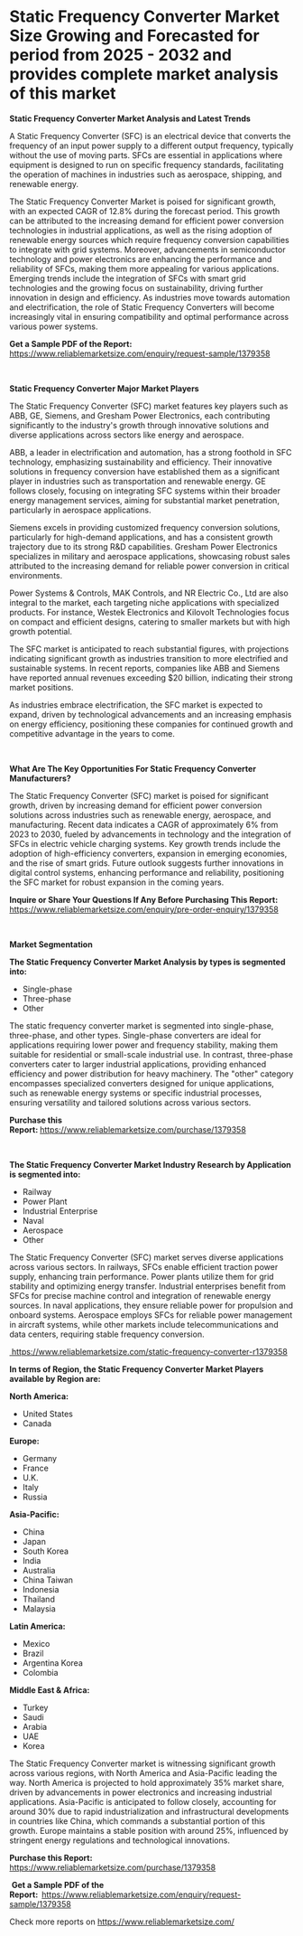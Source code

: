 <p><h1>Static Frequency Converter Market Size Growing and Forecasted for period from 2025 - 2032 and provides complete market analysis of this market</h1></p><p><strong>Static Frequency Converter Market Analysis and Latest Trends</strong></p>
<p><p>A Static Frequency Converter (SFC) is an electrical device that converts the frequency of an input power supply to a different output frequency, typically without the use of moving parts. SFCs are essential in applications where equipment is designed to run on specific frequency standards, facilitating the operation of machines in industries such as aerospace, shipping, and renewable energy.</p><p>The Static Frequency Converter Market is poised for significant growth, with an expected CAGR of 12.8% during the forecast period. This growth can be attributed to the increasing demand for efficient power conversion technologies in industrial applications, as well as the rising adoption of renewable energy sources which require frequency conversion capabilities to integrate with grid systems. Moreover, advancements in semiconductor technology and power electronics are enhancing the performance and reliability of SFCs, making them more appealing for various applications. Emerging trends include the integration of SFCs with smart grid technologies and the growing focus on sustainability, driving further innovation in design and efficiency. As industries move towards automation and electrification, the role of Static Frequency Converters will become increasingly vital in ensuring compatibility and optimal performance across various power systems.</p></p>
<p><strong>Get a Sample PDF of the Report:&nbsp;</strong> <a href="https://www.reliablemarketsize.com/enquiry/request-sample/1379358?utm_campaign=2744&utm_medium=2&utm_source=Github&utm_content=ia&utm_term=08042025&utm_id=static-frequency-converter">https://www.reliablemarketsize.com/enquiry/request-sample/1379358</a></p>
<p>&nbsp;</p>
<p><strong>Static Frequency Converter Major Market Players</strong></p>
<p><p>The Static Frequency Converter (SFC) market features key players such as ABB, GE, Siemens, and Gresham Power Electronics, each contributing significantly to the industry's growth through innovative solutions and diverse applications across sectors like energy and aerospace.</p><p>ABB, a leader in electrification and automation, has a strong foothold in SFC technology, emphasizing sustainability and efficiency. Their innovative solutions in frequency conversion have established them as a significant player in industries such as transportation and renewable energy. GE follows closely, focusing on integrating SFC systems within their broader energy management services, aiming for substantial market penetration, particularly in aerospace applications.</p><p>Siemens excels in providing customized frequency conversion solutions, particularly for high-demand applications, and has a consistent growth trajectory due to its strong R&D capabilities. Gresham Power Electronics specializes in military and aerospace applications, showcasing robust sales attributed to the increasing demand for reliable power conversion in critical environments.</p><p>Power Systems & Controls, MAK Controls, and NR Electric Co., Ltd are also integral to the market, each targeting niche applications with specialized products. For instance, Westek Electronics and Kilovolt Technologies focus on compact and efficient designs, catering to smaller markets but with high growth potential.</p><p>The SFC market is anticipated to reach substantial figures, with projections indicating significant growth as industries transition to more electrified and sustainable systems. In recent reports, companies like ABB and Siemens have reported annual revenues exceeding $20 billion, indicating their strong market positions.</p><p>As industries embrace electrification, the SFC market is expected to expand, driven by technological advancements and an increasing emphasis on energy efficiency, positioning these companies for continued growth and competitive advantage in the years to come.</p></p>
<p>&nbsp;</p>
<p><strong>What Are The Key Opportunities For Static Frequency Converter Manufacturers?</strong></p>
<p><p>The Static Frequency Converter (SFC) market is poised for significant growth, driven by increasing demand for efficient power conversion solutions across industries such as renewable energy, aerospace, and manufacturing. Recent data indicates a CAGR of approximately 6% from 2023 to 2030, fueled by advancements in technology and the integration of SFCs in electric vehicle charging systems. Key growth trends include the adoption of high-efficiency converters, expansion in emerging economies, and the rise of smart grids. Future outlook suggests further innovations in digital control systems, enhancing performance and reliability, positioning the SFC market for robust expansion in the coming years.</p></p>
<p><strong>Inquire or Share Your Questions If Any Before Purchasing This Report:</strong> <a href="https://www.reliablemarketsize.com/enquiry/pre-order-enquiry/1379358?utm_campaign=2744&utm_medium=2&utm_source=Github&utm_content=ia&utm_term=08042025&utm_id=static-frequency-converter">https://www.reliablemarketsize.com/enquiry/pre-order-enquiry/1379358</a></p>
<p>&nbsp;</p>
<p><strong>Market Segmentation</strong></p>
<p><strong>The Static Frequency Converter Market Analysis by types is segmented into:</strong></p>
<p><ul><li>Single-phase</li><li>Three-phase</li><li>Other</li></ul></p>
<p><p>The static frequency converter market is segmented into single-phase, three-phase, and other types. Single-phase converters are ideal for applications requiring lower power and frequency stability, making them suitable for residential or small-scale industrial use. In contrast, three-phase converters cater to larger industrial applications, providing enhanced efficiency and power distribution for heavy machinery. The "other" category encompasses specialized converters designed for unique applications, such as renewable energy systems or specific industrial processes, ensuring versatility and tailored solutions across various sectors.</p></p>
<p><strong>Purchase this Report:&nbsp;</strong><a href="https://www.reliablemarketsize.com/purchase/1379358?utm_campaign=2744&utm_medium=2&utm_source=Github&utm_content=ia&utm_term=08042025&utm_id=static-frequency-converter">https://www.reliablemarketsize.com/purchase/1379358</a></p>
<p>&nbsp;</p>
<p><strong>The Static Frequency Converter Market Industry Research by Application is segmented into:</strong></p>
<p><ul><li>Railway</li><li>Power Plant</li><li>Industrial Enterprise</li><li>Naval</li><li>Aerospace</li><li>Other</li></ul></p>
<p><p>The Static Frequency Converter (SFC) market serves diverse applications across various sectors. In railways, SFCs enable efficient traction power supply, enhancing train performance. Power plants utilize them for grid stability and optimizing energy transfer. Industrial enterprises benefit from SFCs for precise machine control and integration of renewable energy sources. In naval applications, they ensure reliable power for propulsion and onboard systems. Aerospace employs SFCs for reliable power management in aircraft systems, while other markets include telecommunications and data centers, requiring stable frequency conversion.</p></p>
<p><a href="https://www.reliablemarketsize.com/static-frequency-converter-r1379358?utm_campaign=2744&utm_medium=2&utm_source=Github&utm_content=ia&utm_term=08042025&utm_id=static-frequency-converter">&nbsp;https://www.reliablemarketsize.com/static-frequency-converter-r1379358</a></p>
<p><strong>In terms of Region, the Static Frequency Converter Market Players available by Region are:</strong></p>
<p>
    <p> <strong> North America: </strong>
        <ul>
            <li>United States</li>
            <li>Canada</li>
        </ul>
        </p> 
    <p> <strong> Europe: </strong>
        <ul>
            <li>Germany</li>
            <li>France</li>
            <li>U.K.</li>
            <li>Italy</li>
            <li>Russia</li>
        </ul>
        </p> 
    <p> <strong> Asia-Pacific: </strong>
        <ul>
            <li>China</li>
            <li>Japan</li>
            <li>South Korea</li>
            <li>India</li>
            <li>Australia</li>
            <li>China Taiwan</li>
            <li>Indonesia</li>
            <li>Thailand</li>
            <li>Malaysia</li>
        </ul>
        </p> 
    <p> <strong> Latin America: </strong>
        <ul>
            <li>Mexico</li>
            <li>Brazil</li>
            <li>Argentina Korea</li>
            <li>Colombia</li>
        </ul>
        </p> 
    <p> <strong> Middle East & Africa: </strong>
        <ul>
            <li>Turkey</li>
            <li>Saudi</li>
            <li>Arabia</li>
            <li>UAE</li>
            <li>Korea</li>
        </ul>
    </p>
    </p>
<p><p>The Static Frequency Converter market is witnessing significant growth across various regions, with North America and Asia-Pacific leading the way. North America is projected to hold approximately 35% market share, driven by advancements in power electronics and increasing industrial applications. Asia-Pacific is anticipated to follow closely, accounting for around 30% due to rapid industrialization and infrastructural developments in countries like China, which commands a substantial portion of this growth. Europe maintains a stable position with around 25%, influenced by stringent energy regulations and technological innovations.</p></p>
<p><strong>Purchase this Report: </strong><a href="https://www.reliablemarketsize.com/purchase/1379358?utm_campaign=2744&utm_medium=2&utm_source=Github&utm_content=ia&utm_term=08042025&utm_id=static-frequency-converter">https://www.reliablemarketsize.com/purchase/1379358</a></p>
<p>&nbsp;<strong>Get a Sample PDF of the Report:&nbsp;&nbsp;</strong><a href="https://www.reliablemarketsize.com/enquiry/request-sample/1379358?utm_campaign=2744&utm_medium=2&utm_source=Github&utm_content=ia&utm_term=08042025&utm_id=static-frequency-converter">https://www.reliablemarketsize.com/enquiry/request-sample/1379358</a></p>
<p><strong></strong></p>
<p>Check more reports on <a href="https://www.reliablemarketsize.com/?utm_campaign=2744&utm_medium=2&utm_source=Github&utm_content=ia&utm_term=08042025&utm_id=static-frequency-converter">https://www.reliablemarketsize.com/</a></p>